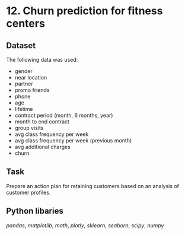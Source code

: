 # 12. Churn prediction for fitness centers


## Dataset

The following data was used:

* gender 
* near location
* partner
* promo friends
* phone
* age
* lifetime
* contract period (month, 6 months, year)
* month to end contract
* group visits
* avg class frequency per week
* avg class frequency per week (previous month)
* avg additional charges
* churn

## Task

Prepare an action plan for retaining customers based on an analysis of customer profiles.

## Python libaries
*pandas*, *matplotlib*, *math*, *plotly*, *sklearn*, *seaborn*, *scipy*, *numpy*
